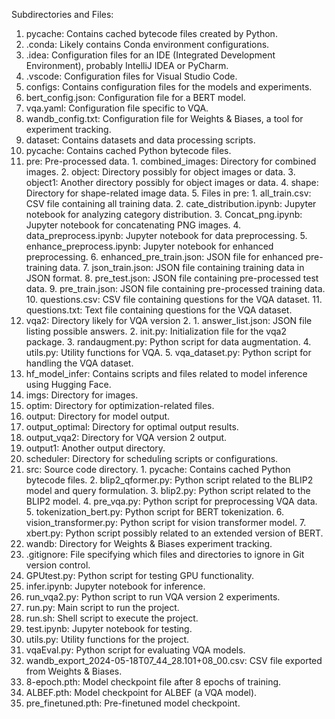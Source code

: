 Subdirectories and Files:
1.	pycache: Contains cached bytecode files created by Python.
2.	.conda: Likely contains Conda environment configurations.
3.	.idea: Configuration files for an IDE (Integrated Development Environment), probably IntelliJ IDEA or PyCharm.
4.	.vscode: Configuration files for Visual Studio Code.
5.	configs: Contains configuration files for the models and experiments.
  1.	bert_config.json: Configuration file for a BERT model.
  2.	vqa.yaml: Configuration file specific to VQA.
  3.	wandb_config.txt: Configuration file for Weights & Biases, a tool for experiment tracking.
6.	dataset: Contains datasets and data processing scripts.
  1.	pycache: Contains cached Python bytecode files.
  2.	pre: Pre-processed data.
    1.	combined_images: Directory for combined images.
    2.	object: Directory possibly for object images or data.
    3.	object1: Another directory possibly for object images or data.
    4.	shape: Directory for shape-related image data.
    5.	Files in pre:
      1.	all_train.csv: CSV file containing all training data.
      2.	cate_distribution.ipynb: Jupyter notebook for analyzing category distribution.
      3.	Concat_png.ipynb: Jupyter notebook for concatenating PNG images.
      4.	data_preprocess.ipynb: Jupyter notebook for data preprocessing.
      5.	enhance_preprocess.ipynb: Jupyter notebook for enhanced preprocessing.
      6.	enhanced_pre_train.json: JSON file for enhanced pre-training data.
      7.	json_train.json: JSON file containing training data in JSON format.
      8.	pre_test.json: JSON file containing pre-processed test data.
      9.	pre_train.json: JSON file containing pre-processed training data.
      10.	questions.csv: CSV file containing questions for the VQA dataset.
      11.	questions.txt: Text file containing questions for the VQA dataset.
  3.	vqa2: Directory likely for VQA version 2.
    1.	answer_list.json: JSON file listing possible answers.
    2.	init.py: Initialization file for the vqa2 package.
    3.	randaugment.py: Python script for data augmentation.
    4.	utils.py: Utility functions for VQA.
    5.	vqa_dataset.py: Python script for handling the VQA dataset.
7.	hf_model_infer: Contains scripts and files related to model inference using Hugging Face.
  1.	imgs: Directory for images.
  2.	optim: Directory for optimization-related files.
  3.	output: Directory for model output.
  4.	output_optimal: Directory for optimal output results.
  5.	output_vqa2: Directory for VQA version 2 output.
  6.	output1: Another output directory.
  7.	scheduler: Directory for scheduling scripts or configurations.
  8.	src: Source code directory.
    1.	pycache: Contains cached Python bytecode files.
    2.	blip2_qformer.py: Python script related to the BLIP2 model and query formulation.
    3.	blip2.py: Python script related to the BLIP2 model.
    4.	pre_vqa.py: Python script for preprocessing VQA data.
    5.	tokenization_bert.py: Python script for BERT tokenization.
    6.	vision_transformer.py: Python script for vision transformer model.
    7.	xbert.py: Python script possibly related to an extended version of BERT.
8.	wandb: Directory for Weights & Biases experiment tracking.
  1.	.gitignore: File specifying which files and directories to ignore in Git version control.
  2.	GPUtest.py: Python script for testing GPU functionality.
  3.	infer.ipynb: Jupyter notebook for inference.
  4.	run_vqa2.py: Python script to run VQA version 2 experiments.
  5.	run.py: Main script to run the project.
  6.	run.sh: Shell script to execute the project.
  7.	test.ipynb: Jupyter notebook for testing.
  8.	utils.py: Utility functions for the project.
  9.	vqaEval.py: Python script for evaluating VQA models.
  10.	wandb_export_2024-05-18T07_44_28.101+08_00.csv: CSV file exported from Weights & Biases.
  11.	8-epoch.pth: Model checkpoint file after 8 epochs of training.
  12.	ALBEF.pth: Model checkpoint for ALBEF (a VQA model).
  13.	pre_finetuned.pth: Pre-finetuned model checkpoint.
